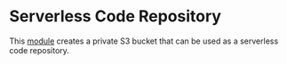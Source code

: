 # Serverless Code Repository

This [module](https://www.terraform.io/docs/modules/index.html) creates a private S3 bucket that can be used as a serverless code repository.

